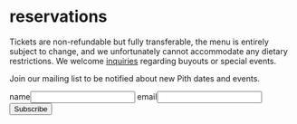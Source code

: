# reservations
Tickets are non-refundable but fully transferable, the menu is entirely subject to change, and we unfortunately cannot accommodate any dietary restrictions. We welcome [inquiries](mailto:inquiries@pith.space) regarding buyouts or special events. 

<tito-widget event="pith/supper-club"></tito-widget>
Join our mailing list to be notified about new Pith dates and events. 
<form action="https://app.moosend.com/subscribe/9eaa3fab-31d9-4be1-9e41-daccac6ccf29" method="post" id="ms-sub-form" target="_blank">
<label for="name">name</label><input type="text" name="ms-name" id="name" required />
<label for="email">email</label><input type="text" name="ms-email" id="email" />
<input type="submit" value="Subscribe" />
</form>

&nbsp;
